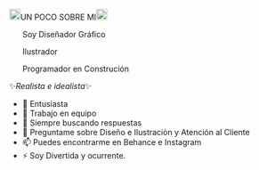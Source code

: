  <img alt="hi-star" src="https://media.giphy.com/media/ObNTw8Uzwy6KQ/giphy.gif" width="20">UN POCO SOBRE MI<img alt="hi-star" src="https://media.giphy.com/media/ObNTw8Uzwy6KQ/giphy.gif" width="20">
<ol>Soy Diseñador Gráfico</ol>
<ol>Ilustrador</ol>
<ol>Programador en Construción</ol>
✨<i>Realista e idealista</i>✨


- 🌱 Entusiasta
- 👯 Trabajo en equipo
- 🤔 Siempre buscando respuestas
- 💬 Preguntame sobre Diseño e Ilustraciòn y Atención al Cliente
- 📫 Puedes encontrarme en Behance e Instagram
- ⚡ Soy Divertida y ocurrente.
